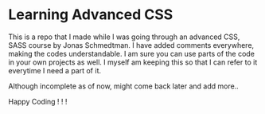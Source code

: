 # Learning Advanced CSS
This is a repo that I made while I was going through an advanced CSS, SASS course by Jonas Schmedtman.
I have added comments everywhere, making the codes understandable.
I am sure you can use parts of the code in your own projects as well.
I myself am keeping this so that I can refer to it everytime I need a part of it.


Although incomplete as of now, might come back later and add more..

Happy Coding ! ! !
